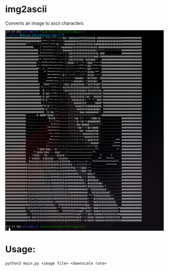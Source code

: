 # img2ascii
Converts an image to ascii characters

![Demo Image](https://github.com/Astrol99/img2ascii/blob/master/demo.png)

# Usage:
```
python3 main.py <image file> <downscale rate>
```

